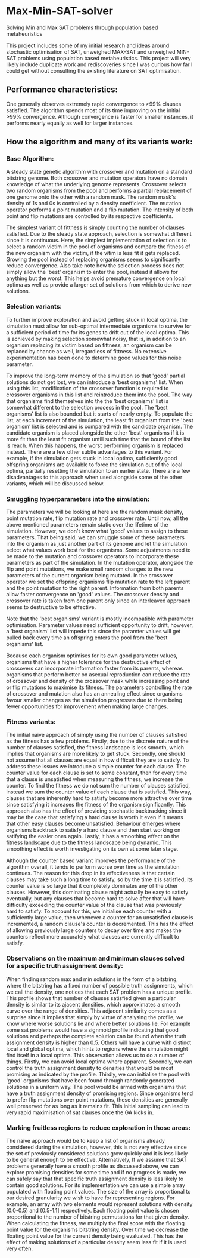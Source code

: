 # Max-Min-SAT-solver
Solving Min and Max SAT problems through population based metaheuristics

This project includes some of my initial research and ideas around stochastic optimisation of SAT, unweighed MAX-SAT and unweighed MIN-SAT problems using population based metaheuristics. This project will very likely include duplicate work and rediscoveries since I was curious how far I could get without consulting the existing literature on SAT optimisation.

## Performance characteristics:
One generally observes extremely rapid convergence to >99% clauses satisfied. The algorithm spends most of its time improving on the initial >99% convergence. Although convergence is faster for smaller instances, it performs nearly equally as well for larger instances.

## How the algorithm and many of its variants work:
### Base Algorithm:
A steady state genetic algorithm with crossover and mutation on a standard bitstring genome. Both crossover and mutation operators have no domain knowledge of what the underlying genome represents. Crossover selects two random organisms from the pool and performs a partial replacement of one genome onto the other with a random mask. The random mask's density of 1s and 0s is controlled by a density coefficient. The mutation operator performs a point mutation and a flip mutation. The intensity of both point and flip mutations are controlled by its respective coefficients.

The simplest variant of fittness is simply counting the number of clauses satisfied. Due to the steady state approach, selection is somewhat different since it is continuous. Here, the simplest implementation of selection is to select a random victim in the pool of organisms and compare the fitness of the new organism with the victim, if the vitim is less fit it gets replaced. Growing the pool instead of replacing organisms seems to significantly reduce convergence. Also take note how the selection process does not simply allow the 'best' organism to enter the pool, instead it allows for anything but the worst. This helps avoid premature convergence on local optima as well as provide a larger set of solutions from which to derive new solutions.

### Selection variants:
To further improve exploration and avoid getting stuck in local optima, the simulation must allow for sub-optimal intermediate organisms to survive for a sufficient period of time for its genes to drift out of the local optima. This is achieved by making selection somewhat noisy, that is, in addition to an organism replacing its victim based on fittness, an organism can be replaced by chance as well, irregardless of fittness. No extensive experimentation has been done to determine good values for this noise parameter.

To improve the long-term memory of the simulation so that 'good' partial solutions do not get lost, we can introduce a 'best organisms' list. When using this list, modification of the crossover function is required to crossover organisms in this list and reintroduce them into the pool. The way that organisms find themselves into the the 'best organisms' list is somewhat different to the selection process in the pool. The 'best organisms' list is also bounded but it starts of nearly empty. To populate the list, at each increment of the simulation, the least fit organism from the 'best organism' list is selected and is compared with the candidate organism. The candidate organism is placed alongside the other 'best' organisms if it is more fit than the least fit organism untill such time that the bound of the list is reach. When this happens, the worst performing organism is replaced instead.
There are a few other subtle advantages to this variant. For example, if the simulation gets stuck in local optima, sufficiently good offspring organisms are available to force the simulation out of the local optima, partially resetting the simulation to an earlier state. There are a few disadvantages to this approach when used alongside some of the other variants, which will be discussed below.

### Smuggling hyperparameters into the simulation:
The parameters we will be looking at here are the random mask density, point mutation rate, flip mutation rate and crossover rate. Until now, all the above mentioned parameters remain static over the lifetime of the simulation. However, we don't know what 'good' values to assign to these parameters. That being said, we can smuggle some of these parameters into the organism as just another part of its genome and let the simulation select what values work best for the organisms. Some adjustments need to be made to the mutation and crossover operators to incorporate these parameters as part of the simulation. In the mutation operator, alongside the flip and point mutations, we make small random changes to the new parameters of the current organism being mutated. In the crossover operator we set the offspring organisms flip mutation rate to the left parent and the point mutation to the right parent. Information from both parents allow faster convergence on 'good' values. The crossover density and crossover rate is taken from one parent only since an interleaved approach seems to destructive to be effective.

Note that the 'best organisms' variant is mostly incompatible with parameter optimisation. Parameter values need sufficient opportunity to drift, however, a 'best organism' list will impede this since the paramter values will get pulled back every time an offspring enters the pool from the 'best organisms' list.

Because each organism optimises for its own good parameter values, organisms that have a higher tolerance for the destructive effect of crossovers can incorporate information faster from its parents, whereas organisms that perform better on asexual reproduction can reduce the rate of crossover and density of the crossover mask while increasing point and or flip mutations to maximise its fitness. The parameters controlling the rate of crossover and mutation also has an annealing effect since organisms favour smaller changes as the simulation progresses due to there being fewer opportunities for improvement when making large changes.

### Fitness variants:
The initial naive approach of simply using the number of clauses satisfied as the fitness has a few problems. Firstly, due to the discrete nature of the number of clauses satisfied, the fitness landscape is less smooth, which implies that organisms are more likely to get stuck. Secondly, one should not assume that all clauses are equal in how difficult they are to satisfy. To address these issues we introduce a simple counter for each clause. The counter value for each clause is set to some constant, then for every time that a clause is unsatisfied when measuring the fitness, we increase the counter. To find the fitness we do not sum the number of clauses satisfied, instead we sum the counter value of each clause that is satisfied. This way, clauses that are inherently hard to satisfy become more attractive over time since satisfying it increases the fitness of the organism significantly. This approach also has the effect of providing stochastic backtracking since it may be the case that satisfying a hard clause is worth it even if it means that other easy clauses become unsatisfied. Behaviour emerges where organisms backtrack to satisfy a hard clause and then start working on satifying the easier ones again. Lastly, it has a smoothing effect on the fitness landscape due to the fitness landscape being dynamic. This smoothing effect is worth investigating on its own at some later stage.

Although the counter based variant improves the performance of the algorithm overall, it tends to perform worse over time as the simulation continues. The reason for this drop in its effectiveness is that certain clauses may take such a long time to satisfy, so by the time it is satisfied, its counter value is so large that it completely dominates any of the other clauses. However, this dominating clause might actually be easy to satisfy eventually, but any clauses that become hard to solve after that will have difficulty exceeding the counter value of the clause that was previously hard to satisfy. To account for this, we initialise each counter with a sufficiently large value, then whenever a counter for an unsatisfied clause is incremented, a random clause's counter is decremented. This has the effect of allowing previously large counters to decay over time and makes the counters reflect more accurately what clauses are currently difficult to satisfy.

### Observations on the maximum and minimum clauses solved for a specific truth assignment density:
When finding random max and min solutions in the form of a bitstring, where the bitstring has a fixed number of possible truth assignments, which we call the density, one notices that each SAT problem has a unique profile. This profile shows that number of clauses satisfied given a particular density is similar to its ajacent densities, which approximates a smooth curve over the range of densities. This adjacent similarity comes as a surprise since it implies that simply by virtue of analysing the profile, we know where worse solutions lie and where better solutions lie. For example some sat problems would have a signmoid profile indicating that good solutions and perhaps the complete solution can be found when the truth assignment density is higher than 0.5. Others will have a curve with distinct local and global optima, which hints to regions where the simulation might find itself in a local optima. This observation allows us to do a number of things. Firstly, we can avoid local optima where apparent. Secondly, we can control the truth assignment density to densities that would be most promising as indicated by the profile. Thirdly, we can initialise the pool with 'good' organisms that have been found through randomly generated solutions in a uniform way. The pool would be armed with organisms that have a truth assignment density of promising regions. Since organisms tend to prefer flip mutations over point mutations, these densities are generally well preserved for as long as it remains fit. This initial sampling can lead to very rapid maximisation of sat clauses once the GA kicks in.

### Marking fruitless regions to reduce exploration in those areas:
The naive approach would be to keep a list of organisms already considered during the simulation, however, this is not very effective since the set of previously considered solutions grow quickly and it is less likely to be general enough to be effective.
Alternatively, If we assume that SAT problems generally have a smooth profile as discussed above, we can explore promising densities for some time and if no progress is made, we can safely say that that specific truth assignment density is less likely to contain good solutions. For its implementation we can use a simple array populated with floating point values. The size of the array is proportional to our desired granularity we wish to have for representing regions. For example, an array with two elements would represent solutions with density [0.0-0.5) and (0.5-1.1] respectively. Each floating point value is chosen proportional to the number of bitstring permutations for that given density. When calculating the fitness, we multiply the final score with the floating point value for the organisms bitstring density. Over time we decrease the floating point value for the current density being evaluated. This has the effect of making solutions of a particular density seem less fit if it is used very often.
